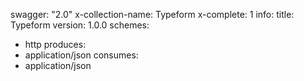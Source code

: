 swagger: "2.0"
x-collection-name: Typeform
x-complete: 1
info:
  title: Typeform
  version: 1.0.0
schemes:
- http
produces:
- application/json
consumes:
- application/json